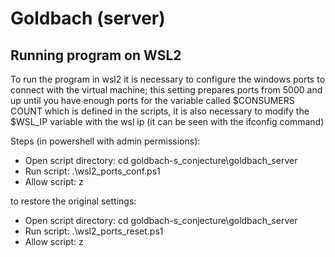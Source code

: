 # Goldbach (server)

## Running program on WSL2
To run the program in wsl2 it is necessary to configure the windows ports to connect with the virtual machine; this setting prepares ports from 5000 and up until you have enough ports for the variable called $CONSUMERS COUNT which is defined in the scripts, it is also necessary to modify the $WSL_IP variable with the wsl ip (it can be seen with the ifconfig command)

Steps (in powershell with admin permissions):
- Open script directory: cd goldbach-s_conjecture\goldbach_server
- Run script: .\wsl2_ports_conf.ps1
- Allow script: z

to restore the original settings:
- Open script directory: cd goldbach-s_conjecture\goldbach_server
- Run script: .\wsl2_ports_reset.ps1
- Allow script: z